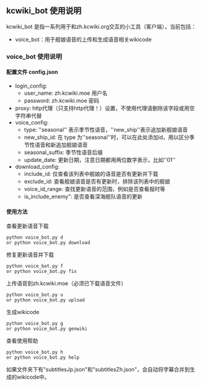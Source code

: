 ## kcwiki_bot 使用说明

kcwiki_bot 是指一系列用于和zh.kcwiki.org交互的小工具（客户端），当前包括：
* voice_bot：用于舰娘语音的上传和生成语音相关wikicode

### voice_bot 使用说明
#### 配置文件 config.json
* login_config:
	* user_name: zh.kcwiki.moe 用户名
	* password: zh.kcwiki.moe 密码
* proxy: http代理（只支持http代理！）设置，不使用代理请删除该字段或用空字符串代替
* voice_config:
	* type: ''seasonal'' 表示季节性语音，''new_ship''表示追加新舰娘语音
    * new_ship_id: 在 type 为''seasonal''时，可以在此处添加id，用以区分季节性语音和新追加舰娘语音
	* seasonal_suffix: 季节性语音后缀
	* update_date: 更新日期，注意日期都用两位数字表示，比如''01''
* download_config:
    * include_id: 仅查看该列表中舰娘的语音是否有更新并下载
    * exclude_id: 查看舰娘语音是否有更新时，排除该列表中的舰娘
    * voice_id_range: 查找更新语音的范围，例如是否查看报时等
    * is_include_enemy": 是否查看深海舰队语音的更新

#### 使用方法

查看更新语音下载
``` shell
python voice_bot.py d
or python voice_bot.py download
```

修复更新语音并下载
``` shell
python voice_bot.py f
or python voice_bot.py fix
```

上传语音到zh.kcwiki.moe（必须已下载语音文件）
``` shell
python voice_bot.py u
or python voice_bot.py upload
```

生成wikicode
``` shell
python voice_bot.py g
or python voice_bot.py genwiki
```

查看使用帮助
```shell
python voice_bot.py h
or python voice_bot.py help
```

如果文件夹下有"subtitlesJp.json"和"subtitlesZh.json"，会自动将字幕合并到生成的wikicode中。